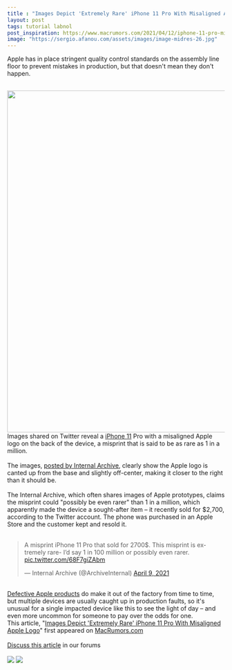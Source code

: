 ```yaml
---
title : "Images Depict 'Extremely Rare' iPhone 11 Pro With Misaligned Apple Logo"
layout: post
tags: tutorial labnol
post_inspiration: https://www.macrumors.com/2021/04/12/iphone-11-pro-misprint-prototype/
image: "https://sergio.afanou.com/assets/images/image-midres-26.jpg"
---
```


Apple has in place stringent quality control standards on the assembly line floor to prevent mistakes in production, but that doesn't mean they don't happen. 
<br/>

<br/>
<img src="https://images.macrumors.com/article-new/2021/04/misaligned-iphone-11-pro-apple-logo.jpg" alt="" width="1584" height="792" class="aligncenter size-full wp-image-793405" />
<br/>
Images shared on Twitter reveal a <a href="https://www.macrumors.com/roundup/iphone-11/">iPhone 11</a> Pro with a misaligned Apple logo on the back of the device, a misprint that is said to be as rare as 1 in a million.
<br/>

<br/>
The images, <a href="https://twitter.com/ArchiveInternal/status/1380511781131550722?s=20">posted by Internal Archive</a>, clearly show the Apple logo is canted up from the base and slightly off-center, making it closer to the right than it should be. 
<br/>

<br/>
The Internal Archive, which often shares images of Apple prototypes, claims the misprint could "possibly be even rarer" than 1 in a million, which apparently made the device a sought-after item – it recently sold for &#36;2,700, according to the Twitter account. The phone was purchased in an Apple Store and the customer kept and resold it.
<br/>

<br/>
<div class="center-wrap"><blockquote class="twitter-tweet"><p lang="en" dir="ltr">A misprint &zwnj;iPhone 11&zwnj; Pro that sold for 2700&#36;. This misprint is extremely rare- I’d say 1 in 100 million or possibly even rarer. <a href="https://t.co/68F7giZAbm">pic.twitter.com/68F7giZAbm</a></p>&mdash; Internal Archive (@ArchiveInternal) <a href="https://twitter.com/ArchiveInternal/status/1380511781131550722?ref_src=twsrc%5Etfw">April 9, 2021</a></blockquote> <script async src="https://platform.twitter.com/widgets.js" charset="utf-8"></script></div>
<br/>
<a href="https://www.macrumors.com/2020/10/21/iphone-12-cases-no-speaker-holes/">Defective Apple products</a> do make it out of the factory from time to time, but multiple devices are usually caught up in production faults, so it's unusual for a single impacted device like this to see the light of day – and even more uncommon for someone to pay over the odds for one.<br/>This article, &quot;<a href="https://www.macrumors.com/2021/04/12/iphone-11-pro-misprint-prototype/">Images Depict &#039;Extremely Rare&#039; iPhone 11 Pro With Misaligned Apple Logo</a>&quot; first appeared on <a href="https://www.macrumors.com">MacRumors.com</a><br/><br/><a href="https://forums.macrumors.com/threads/images-depict-extremely-rare-iphone-11-pro-with-misaligned-apple-logo.2291417/">Discuss this article</a> in our forums<br/><br/><div class="feedflare">
<a href="http://feeds.macrumors.com/~ff/MacRumors-All?a=TC647TblBxU:MR5ptnFuOPY:6W8y8wAjSf4"><img src="http://feeds.feedburner.com/~ff/MacRumors-All?d=6W8y8wAjSf4" border="0"></img></a> <a href="http://feeds.macrumors.com/~ff/MacRumors-All?a=TC647TblBxU:MR5ptnFuOPY:qj6IDK7rITs"><img src="http://feeds.feedburner.com/~ff/MacRumors-All?d=qj6IDK7rITs" border="0"></img></a>
</div><img src="http://feeds.feedburner.com/~r/MacRumors-All/~4/TC647TblBxU" height="1" width="1" alt=""/>